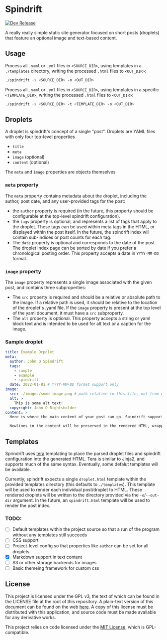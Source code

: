# Spindrift

[![Dev Release](https://github.com/zthart/spindrift/actions/workflows/release.yml/badge.svg)](https://github.com/zthart/spindrift/actions/workflows/release.yml)

A really really simple static site generator focused on short posts (droplets) that feature an optional image and text-based content.

## Usage

Process all `.yaml` or `.yml` files in `<SOURCE_DIR>`, using templates in a `./templates` directory, writing the processed `.html` files to `<OUT_DIR>`:

```bash
./spindrift -s <SOURCE_DIR> -o <OUT_DIR>
```

Process all `.yaml` or `.yml` files in `<SOURCE_DIR>`, using templates in a specific `<TEMPLATE_DIR>`, writing the processed `.html` files to `<OUT_DIR>`:

```bash
./spindrift -s <SOURCE_DIR> -t <TEMPLATE_DIR> -o <OUT_DIR>
```

## Droplets

A droplet is spindrift's concept of a single "post".
Droplets are YAML files with only four top-level properties

- `title`
- `meta`
- `image` (optional)
- `content` (optional)

The `meta` and `image` properties are objects themselves

### `meta` property

The `meta` property contains metadata about the droplet, including the author, post date, and any user-provided tags for the post:

- the `author` property is required (in the future, this property should be configurable at the top-level spindrift configuration).
- the `tags` property is optional, and represents a list of tags that apply to the droplet. These tags can be used within meta tags in the HTML, or displayed within the post itself. In the future, the spindrift index will contain sub-indices or post counts for each tag.
- The `date` property is optional and corresponds to the date of the post. The droplet index page can be sorted by date if you prefer a chronological posting order. This property accepts a date in `YYYY-MM-DD` format.

### `image` property

The `image` property represents a single image associated with the given post, and contains three subproperties:

- The `src` property is required and should be a relative or absolute path to the image. If a relative path is used, it should be relative to the location of the droplet's .yaml file. If the `image` property is present at the top level of the yaml document, it must have a `src` subproperty.
- The `alt` property is optional. This property accepts a string or yaml block text and is intended to be used for alt text or a caption for the image.


### Sample droplet

```yaml
title: Example Drpolet
meta:
  author: John Q Spindrift
  tags:
    - sample
    - example
    - spindrift
  date: 2022-01-01 # YYYY-MM-DD format support only
image:
  src: ./images/some-image.png # path relative to this file, not from where the `spindrift` command will be run
  alt: >
    This is some alt text!
  copyright: John Q Rightsholder
content: >
  Here is where the main content of your post can go. Spindrift supports **bolded** text, _italicised_ text, and [links](https://google.com) in markdown format.

  Newlines in the content will be preserved in the rendered HTML, wrapped by a new <p /> tag.
```

## Templates

Sprindrift uses [tera](https://tera.netlify.app/) templating to place the parsed droplet files and spindrift configuration into the generated HTML.
Tera is similar to Jinja2, and supports much of the same syntax. Eventually, some defalut templates will be available.

Currently, spindrift expects a single `droplet.html` template within the provided templates directory (this defaults to `./templates`).
This template will be used to render each individual post/droplet to HTML.
These rendered droplets will be written to the directory provided via the `-o`/`--out-dir` argument.
In the future, an `spindrift.html` template will be used to render the post index.

### TODO:

- [ ] Default templates within the project source so that a run of the program without any templates still succeeds
- [ ] CSS support
- [ ] Project-level config so that properties like `author` can be set for all droplets
- [x] Markdown support in text content
- [ ] S3 or other storage backends for images
- [ ] Basic themeing framework for custom css

## License

This project is licensed under the GPL v3, the text of which can be found in the LICENSE file at the root of this repository. 
A plain-text version of this document can be found on the web [here](https://www.gnu.org/licenses/gpl-3.0.txt).
A copy of this license must be distributed with this application, and source code must be made available for any derivative works.

This project relies on code licensed under the [MIT License](https://opensource.org/licenses/MIT), which is GPL-compatible. 
